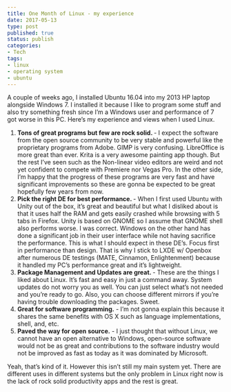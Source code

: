 ```yaml
---
title: One Month of Linux - my experience
date: 2017-05-13
type: post
published: true
status: publish
categories:
- Tech
tags:
- linux
- operating system
- ubuntu
---
```

<p>A couple of weeks ago, I installed Ubuntu 16.04 into my 2013 HP laptop alongside Windows 7. I installed it because I like to program some stuff and also try something fresh since I’m a Windows user and performance of 7 got worse in this PC. Here’s my experience and views when I used Linux.</p>
<ol>
<li><b>Tons of great programs but few are rock solid. </b>- I expect the software from the open source community to be very stable and powerful like the proprietary programs from Adobe. GIMP is very confusing. LibreOffice is more great than ever. Krita is a very awesome painting app though. But the rest I’ve seen such as the Non-linear video editors are weird and not yet confident to compete with Premiere nor Vegas Pro. In the other side, I’m happy that the progress of these programs are very fast and have significant improvements so these are gonna be expected to be great hopefully few years from now.</li>
<li><b>Pick the right DE for best performance. </b>- When I first used Ubuntu with Unity out of the box, it’s great and beautiful but what I disliked about is that it uses half the RAM and gets easily crashed while browsing with 5 tabs in Firefox. Unity is based on GNOME so I assume that GNOME shell also performs worse. I was correct. Windows on the other hand has done a significant job in their user interface while not having sacrifice the performance. This is what I should expect in these DE’s. Focus first in performance than design. That is why I stick to LXDE w/ Openbox after numerous DE testings (MATE, Cinnamon, Enlightenment) because it handled my PC’s performance great and it’s lightweight.</li>
<li><b>Package Management and Updates are great. </b>- These are the things I liked about Linux. It’s fast and easy in just a command away. System updates do not worry you as well. You can just select what’s not needed and you’re ready to go. Also, you can choose different mirrors if you’re having trouble downloading the packages. Sweet.</li>
<li><b>Great for software programming.</b> - I’m not gonna explain this because it shares the same benefits with OS X such as language implementations, shell, and, etc.</li>
<li><b>Paved the way for open source.</b> - I just thought that without Linux, we cannot have an open alternative to Windows, open-source software would not be as great and contributions to the software industry would not be improved as fast as today as it was dominated by Microsoft.</li>
</ol>
<p>Yeah, that’s kind of it. However this isn’t still my main system yet. There are different uses in different systems but the only problem in Linux right now is the lack of rock solid productivity apps and the rest is great.</p>
